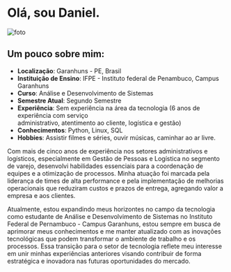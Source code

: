 # Olá, sou Daniel.

![foto](https://drive.google.com/uc?export=view&id=1WO_PNdkHf6jYOTTSdUU4gyJ-NZ4Dhvax)
## Um pouco sobre mim:

* **Localização**: Garanhuns - PE, Brasil
* **Instituição de Ensino**: IFPE - Instituto federal de Penambuco, Campus Garanhuns
* **Curso**: Análise e Desenvolvimento de Sistemas
* **Semestre Atual**: Segundo Semestre
* **Experiência**: Sem experiência na área da tecnologia (6 anos de experiência com serviço  
  administrativo, atentimento ao cliente, logística e gestão)
* **Conhecimentos**: Python, Linux, SQL
* **Hobbies**: Assistir filmes e séries, ouvir músicas, caminhar ao ar livre.

Com mais de cinco anos de experiência nos setores administrativos e logísticos, especialmente em Gestão de Pessoas e Logística no segmento de varejo, desenvolvi habilidades essenciais para a coordenação de equipes e a otimização de processos. Minha atuação foi marcada pela liderança de times de alta performance e pela implementação de melhorias operacionais que reduziram custos e prazos de entrega, agregando valor a empresa e aos clientes.

Atualmente, estou expandindo meus horizontes no campo da tecnologia como estudante de Análise e Desenvolvimento de Sistemas no Instituto Federal de Pernambuco - Campus Garanhuns, estou sempre em busca de aprimorar meus conhecimentos e me manter atualizado com as inovações tecnológicas que podem transformar o ambiente de trabalho e os processos. Essa transição para o setor de tecnologia reflete meu interesse em unir minhas experiências anteriores visando contribuir de forma estratégica e inovadora nas futuras oportunidades do mercado.
